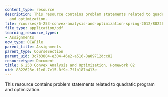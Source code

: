 ```yaml
---
content_type: resource
description: This resource contains problem statements related to quadratic program
  and optimization.
file: /courses/6-253-convex-analysis-and-optimization-spring-2012/8822623ef1e07e150f9c7f1b187b413e_MIT6_253S12_hw02.pdf
file_type: application/pdf
learning_resource_types:
- Assignments
ocw_type: OCWFile
parent_title: Assignments
parent_type: CourseSection
parent_uid: 3c7b3804-e304-46e2-a516-8a89712dcc82
resourcetype: Document
title: 6.253 Convex Analysis and Optimization, Homework 02
uid: 8822623e-f1e0-7e15-0f9c-7f1b187b413e
---
```

This resource contains problem statements related to quadratic program and optimization.

